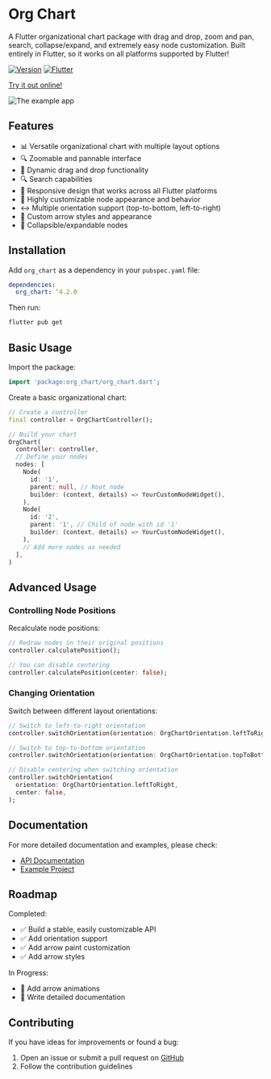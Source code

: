 # Org Chart

A Flutter organizational chart package with drag and drop, zoom and pan, search, collapse/expand, and extremely easy node customization. Built entirely in Flutter, so it works on all platforms supported by Flutter!

[![Version](https://img.shields.io/badge/version-4.2.0-blue.svg)](https://pub.dev/packages/org_chart)
[![Flutter](https://img.shields.io/badge/Flutter-3.0+-blue.svg)](https://flutter.dev)

[Try it out online!](https://ahnaineh.github.io/)

![The example app](https://github.com/ahnaineh/org_chart/blob/c9d1ed3f80b6a8ceb13f12e3255d3511ec68d865/Sequence%2001_5.gif?raw=True)

## Features

- 📊 Versatile organizational chart with multiple layout options
- 🔍 Zoomable and pannable interface
- 🔄 Dynamic drag and drop functionality
- 🔍 Search capabilities
- 📱 Responsive design that works across all Flutter platforms
- 🎨 Highly customizable node appearance and behavior
- ↔️ Multiple orientation support (top-to-bottom, left-to-right)
- 🎯 Custom arrow styles and appearance
- 🧩 Collapsible/expandable nodes

## Installation

Add `org_chart` as a dependency in your `pubspec.yaml` file:

```yaml
dependencies:
  org_chart: ^4.2.0
```

Then run:

```bash
flutter pub get
```

## Basic Usage

Import the package:

```dart
import 'package:org_chart/org_chart.dart';
```

Create a basic organizational chart:

```dart
// Create a controller
final controller = OrgChartController();

// Build your chart
OrgChart(
  controller: controller,
  // Define your nodes
  nodes: [
    Node(
      id: '1',
      parent: null, // Root node
      builder: (context, details) => YourCustomNodeWidget(),
    ),
    Node(
      id: '2',
      parent: '1', // Child of node with id '1'
      builder: (context, details) => YourCustomNodeWidget(),
    ),
    // Add more nodes as needed
  ],
)
```

## Advanced Usage

### Controlling Node Positions

Recalculate node positions:

```dart
// Redraw nodes in their original positions
controller.calculatePosition();

// You can disable centering
controller.calculatePosition(center: false);
```

### Changing Orientation

Switch between different layout orientations:

```dart
// Switch to left-to-right orientation
controller.switchOrientation(orientation: OrgChartOrientation.leftToRight);

// Switch to top-to-bottom orientation
controller.switchOrientation(orientation: OrgChartOrientation.topToBottom);

// Disable centering when switching orientation
controller.switchOrientation(
  orientation: OrgChartOrientation.leftToRight,
  center: false,
);
```

## Documentation

For more detailed documentation and examples, please check:

- [API Documentation](https://pub.dev/documentation/org_chart/latest/)
- [Example Project](https://pub.dev/packages/org_chart/example)

## Roadmap

Completed:
- ✅ Build a stable, easily customizable API
- ✅ Add orientation support
- ✅ Add arrow paint customization
- ✅ Add arrow styles

In Progress:
- 🚧 Add arrow animations
- 🚧 Write detailed documentation



## Contributing

If you have ideas for improvements or found a bug:

1. Open an issue or submit a pull request on [GitHub](https://github.com/ahnaineh/org_chart)
2. Follow the contribution guidelines
